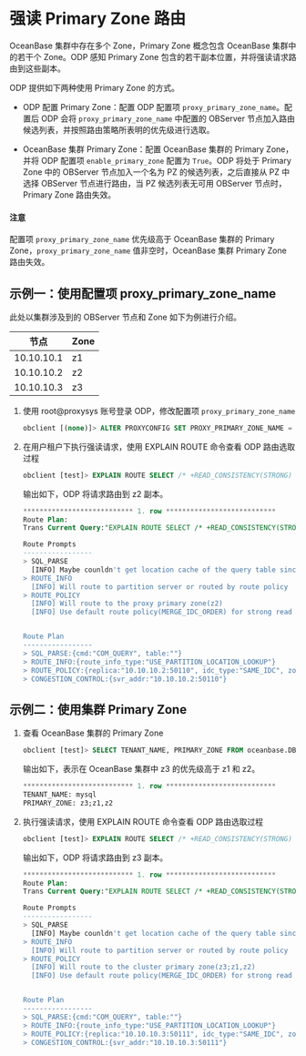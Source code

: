 # 强读 Primary Zone 路由

OceanBase 集群中存在多个 Zone，Primary Zone 概念包含 OceanBase 集群中的若干个 Zone。ODP 感知 Primary Zone 包含的若干副本位置，并将强读请求路由到这些副本。

ODP 提供如下两种使用 Primary Zone 的方式。

* ODP 配置 Primary Zone：配置 ODP 配置项 `proxy_primary_zone_name`。配置后 ODP 会将 `proxy_primary_zone_name` 中配置的 OBServer 节点加入路由候选列表，并按照路由策略所表明的优先级进行选取。

* OceanBase 集群 Primary Zone：配置 OceanBase 集群的 Primary Zone，并将 ODP 配置项 `enable_primary_zone` 配置为 `True`。ODP 将处于 Primary Zone 中的 OBServer 节点加入一个名为 PZ 的候选列表，之后直接从 PZ 中选择 OBServer 节点进行路由，当 PZ 候选列表无可用 OBServer 节点时，Primary Zone 路由失效。

<main id="notice" type='notice'>
  <h4>注意</h4>
  <p>配置项 <code>proxy_primary_zone_name</code> 优先级高于 OceanBase 集群的 Primary Zone，<code>proxy_primary_zone_name</code> 值非空时，OceanBase 集群 Primary Zone 路由失效。</p>
</main>

## 示例一：使用配置项 proxy_primary_zone_name

此处以集群涉及到的 OBServer 节点和 Zone 如下为例进行介绍。

| 节点   |  Zone    |
|--------|----------|
| 10.10.10.1 | z1 |
| 10.10.10.2 | z2 |
| 10.10.10.3 | z3 |

1. 使用 root@proxysys 账号登录 ODP，修改配置项 `proxy_primary_zone_name`

   ```sql
   obclient [(none)]> ALTER PROXYCONFIG SET PROXY_PRIMARY_ZONE_NAME = 'z2';
   ```

2. 在用户租户下执行强读请求，使用 EXPLAIN ROUTE 命令查看 ODP 路由选取过程

   ```sql
   obclient [test]> EXPLAIN ROUTE SELECT /* +READ_CONSISTENCY(STRONG) */ 888\G
   ```

   输出如下，ODP 将请求路由到 z2 副本。

   ```sql
   *************************** 1. row ***************************
   Route Plan:
   Trans Current Query:"EXPLAIN ROUTE SELECT /* +READ_CONSISTENCY(STRONG) */ 888"
   
   Route Prompts
   -----------------
   > SQL_PARSE
     [INFO] Maybe counldn't get location cache of the query table since table name is empty.
   > ROUTE_INFO
     [INFO] Will route to partition server or routed by route policy
   > ROUTE_POLICY
     [INFO] Will route to the proxy primary zone(z2)
     [INFO] Use default route policy(MERGE_IDC_ORDER) for strong read
   
   
   Route Plan
   -----------------
   > SQL_PARSE:{cmd:"COM_QUERY", table:""}
   > ROUTE_INFO:{route_info_type:"USE_PARTITION_LOCATION_LOOKUP"}
   > ROUTE_POLICY:{replica:"10.10.10.2:50110", idc_type:"SAME_IDC", zone_type:"ReadWrite", role:"FOLLOWER", type:"FULL", chosen_route_type:"ROUTE_TYPE_PRIMARY_ZONE", proxy_primary_zone:"z2"}
   > CONGESTION_CONTROL:{svr_addr:"10.10.10.2:50110"}
   ```

## 示例二：使用集群 Primary Zone

1. 查看 OceanBase 集群的 Primary Zone

   ```sql
   obclient [test]> SELECT TENANT_NAME, PRIMARY_ZONE FROM oceanbase.DBA_OB_TENANTS WHERE TENANT_NAME='mysql'\G
   ```

   输出如下，表示在 OceanBase 集群中 z3 的优先级高于 z1 和 z2。

   ```sql
   *************************** 1. row ***************************
   TENANT_NAME: mysql
   PRIMARY_ZONE: z3;z1,z2
   ```

2. 执行强读请求，使用 EXPLAIN ROUTE 命令查看 ODP 路由选取过程

   ```sql
   obclient [test]> EXPLAIN ROUTE SELECT /* +READ_CONSISTENCY(STRONG) */ 888\G
   ```

   输出如下，ODP 将请求路由到 z3 副本。

   ```sql
   *************************** 1. row ***************************
   Route Plan:
   Trans Current Query:"EXPLAIN ROUTE SELECT /* +READ_CONSISTENCY(STRONG) */ 888"
   
   Route Prompts
   -----------------
   > SQL_PARSE
     [INFO] Maybe counldn't get location cache of the query table since table name is empty.
   > ROUTE_INFO
     [INFO] Will route to partition server or routed by route policy
   > ROUTE_POLICY
     [INFO] Will route to the cluster primary zone(z3;z1,z2)
     [INFO] Use default route policy(MERGE_IDC_ORDER) for strong read
   
   
   Route Plan
   -----------------
   > SQL_PARSE:{cmd:"COM_QUERY", table:""}
   > ROUTE_INFO:{route_info_type:"USE_PARTITION_LOCATION_LOOKUP"}
   > ROUTE_POLICY:{replica:"10.10.10.3:50111", idc_type:"SAME_IDC", zone_type:"ReadWrite", role:"FOLLOWER", type:"FULL", chosen_route_type:"ROUTE_TYPE_PRIMARY_ZONE", cluster_primary_zone:"z3;z1,z2"}
   > CONGESTION_CONTROL:{svr_addr:"10.10.10.3:50111"}
   ```

